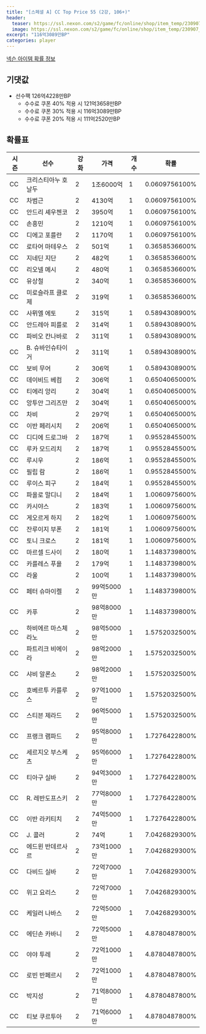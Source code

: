 ```yaml
---
title: "[스페셜 A] CC Top Price 55 (2강, 106+)"
header:
  teaser: https://ssl.nexon.com/s2/game/fc/online/shop/item_temp/230907_special_b9244v59dhjj15/200233084_s.png
  image: https://ssl.nexon.com/s2/game/fc/online/shop/item_temp/230907_special_b9244v59dhjj15/200233084_s.png
excerpt: "116억3089만BP"
categories: player
---
```

[넥슨 아이템 확률 정보](http://iteminfo.nexon.com/probability/fco?sn=7427)

## 기댓값
- 선수팩 126억4228만BP
  - 수수료 쿠폰 40% 적용 시 121억3658만BP
  - 수수료 쿠폰 30% 적용 시 116억3089만BP
  - 수수료 쿠폰 20% 적용 시 111억2520만BP


## 확률표

|시즌|선수|강화|가격|개수|확률|
|---|---|---|---|---|---|
|CC|크리스티아누 호날두|2|1조6000억|1|0.0609756100%|
|CC|차범근|2|4130억|1|0.0609756100%|
|CC|안드리 셰우첸코|2|3950억|1|0.0609756100%|
|CC|손흥민|2|1210억|1|0.0609756100%|
|CC|디에고 포를란|2|1170억|1|0.0609756100%|
|CC|로타어 마테우스|2|501억|1|0.3658536600%|
|CC|지네딘 지단|2|482억|1|0.3658536600%|
|CC|리오넬 메시|2|480억|1|0.3658536600%|
|CC|유상철|2|340억|1|0.3658536600%|
|CC|미로슬라프 클로제|2|319억|1|0.3658536600%|
|CC|사뮈엘 에토|2|315억|1|0.5894308900%|
|CC|안드레아 피를로|2|314억|1|0.5894308900%|
|CC|파비오 칸나바로|2|311억|1|0.5894308900%|
|CC|B. 슈바인슈타이거|2|311억|1|0.5894308900%|
|CC|보비 무어|2|306억|1|0.5894308900%|
|CC|데이비드 베컴|2|306억|1|0.6504065000%|
|CC|티에리 앙리|2|304억|1|0.6504065000%|
|CC|앙투안 그리즈만|2|304억|1|0.6504065000%|
|CC|차비|2|297억|1|0.6504065000%|
|CC|이반 페리시치|2|206억|1|0.6504065000%|
|CC|디디에 드로그바|2|187억|1|0.9552845500%|
|CC|루카 모드리치|2|187억|1|0.9552845500%|
|CC|루시우|2|186억|1|0.9552845500%|
|CC|필립 람|2|186억|1|0.9552845500%|
|CC|루이스 피구|2|184억|1|0.9552845500%|
|CC|파올로 말디니|2|184억|1|1.0060975600%|
|CC|카시야스|2|183억|1|1.0060975600%|
|CC|게오르게 하지|2|182억|1|1.0060975600%|
|CC|잔루이지 부폰|2|181억|1|1.0060975600%|
|CC|토니 크로스|2|181억|1|1.0060975600%|
|CC|마르셀 드사이|2|180억|1|1.1483739800%|
|CC|카를레스 푸욜|2|179억|1|1.1483739800%|
|CC|라울|2|100억|1|1.1483739800%|
|CC|페터 슈마이켈|2|99억5000만|1|1.1483739800%|
|CC|카푸|2|98억8000만|1|1.1483739800%|
|CC|하비에르 마스체라노|2|98억5000만|1|1.5752032500%|
|CC|파트리크 비에이라|2|98억2000만|1|1.5752032500%|
|CC|샤비 알론소|2|98억2000만|1|1.5752032500%|
|CC|호베르투 카를루스|2|97억1000만|1|1.5752032500%|
|CC|스티븐 제라드|2|96억5000만|1|1.5752032500%|
|CC|프랭크 램파드|2|95억8000만|1|1.7276422800%|
|CC|세르지오 부스케츠|2|95억6000만|1|1.7276422800%|
|CC|티아구 실바|2|94억3000만|1|1.7276422800%|
|CC|R. 레반도프스키|2|77억8000만|1|1.7276422800%|
|CC|이반 라키티치|2|74억5000만|1|1.7276422800%|
|CC|J. 콜러|2|74억|1|7.0426829300%|
|CC|에드윈 반데르사르|2|73억1000만|1|7.0426829300%|
|CC|다비드 실바|2|72억7000만|1|7.0426829300%|
|CC|위고 요리스|2|72억7000만|1|7.0426829300%|
|CC|케일러 나바스|2|72억5000만|1|7.0426829300%|
|CC|에딘손 카바니|2|72억5000만|1|4.8780487800%|
|CC|야야 투레|2|72억1000만|1|4.8780487800%|
|CC|로빈 반페르시|2|72억1000만|1|4.8780487800%|
|CC|박지성|2|71억8000만|1|4.8780487800%|
|CC|티보 쿠르투아|2|71억6000만|1|4.8780487800%|
